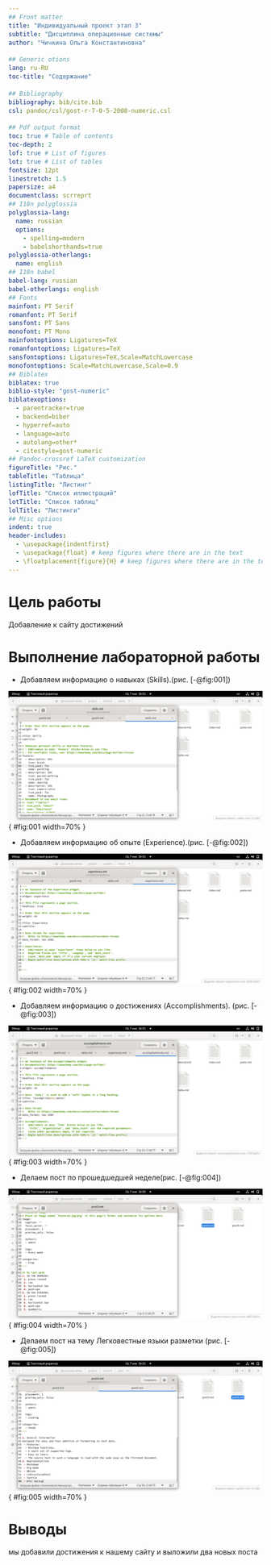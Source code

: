 ```yaml
---
## Front matter
title: "Индивидуальный проект этап 3"
subtitle: "Дисциплина операционные системы"
author: "Чичкина Ольга Константиновна"

## Generic otions
lang: ru-RU
toc-title: "Содержание"

## Bibliography
bibliography: bib/cite.bib
csl: pandoc/csl/gost-r-7-0-5-2008-numeric.csl

## Pdf output format
toc: true # Table of contents
toc-depth: 2
lof: true # List of figures
lot: true # List of tables
fontsize: 12pt
linestretch: 1.5
papersize: a4
documentclass: scrreprt
## I18n polyglossia
polyglossia-lang:
  name: russian
  options:
	- spelling=modern
	- babelshorthands=true
polyglossia-otherlangs:
  name: english
## I18n babel
babel-lang: russian
babel-otherlangs: english
## Fonts
mainfont: PT Serif
romanfont: PT Serif
sansfont: PT Sans
monofont: PT Mono
mainfontoptions: Ligatures=TeX
romanfontoptions: Ligatures=TeX
sansfontoptions: Ligatures=TeX,Scale=MatchLowercase
monofontoptions: Scale=MatchLowercase,Scale=0.9
## Biblatex
biblatex: true
biblio-style: "gost-numeric"
biblatexoptions:
  - parentracker=true
  - backend=biber
  - hyperref=auto
  - language=auto
  - autolang=other*
  - citestyle=gost-numeric
## Pandoc-crossref LaTeX customization
figureTitle: "Рис."
tableTitle: "Таблица"
listingTitle: "Листинг"
lofTitle: "Список иллюстраций"
lotTitle: "Список таблиц"
lolTitle: "Листинги"
## Misc options
indent: true
header-includes:
  - \usepackage{indentfirst}
  - \usepackage{float} # keep figures where there are in the text
  - \floatplacement{figure}{H} # keep figures where there are in the text
---
```


# Цель работы

Добавление к сайту достижений

# Выполнение лабораторной работы

- Добавляем информацию о навыках (Skills).(рис. [-@fig:001])

![Skills](image/1.png){ #fig:001 width=70% }

- Добавляем информацию об опыте (Experience).(рис. [-@fig:002])

![Experience](image/2.png){ #fig:002 width=70% }

- Добавляем информацию о достижениях (Accomplishments). (рис. [-@fig:003])

![Accomplishments](image/3.png){ #fig:003 width=70% }

- Делаем пост по прошедшедшей неделе(рис. [-@fig:004])

![прошлая неделя](image/4.png){ #fig:004 width=70% }

- Делаем пост на тему Легковестные языки разметки (рис. [-@fig:005])

![легковестные языки](image/5.png){ #fig:005 width=70% }

# Выводы

мы добавили достижения к нашему сайту и выложили два новых поста

